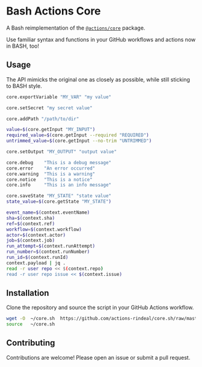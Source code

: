 # Bash Actions Core

A Bash reimplementation of the [`@actions/core`](https://www.npmjs.com/package/@actions/core) package.

Use familiar syntax and functions in your GitHub workflows and actions now in BASH, too!

## Usage

The API mimicks the original one as closely as possible, while still sticking to BASH style.

```bash
core.exportVariable "MY_VAR" "my value"

core.setSecret "my secret value"

core.addPath "/path/to/dir"

value=$(core.getInput "MY_INPUT")
required_value=$(core.getInput --required "REQUIRED")
untrimmed_value=$(core.getInput --no-trim "UNTRIMMED")

core.setOutput "MY_OUTPUT" "output value"

core.debug    "This is a debug message"
core.error    "An error occurred"
core.warning  "This is a warning"
core.notice   "This is a notice"
core.info     "This is an info message"

core.saveState "MY_STATE" "state value"
state_value=$(core.getState "MY_STATE")

event_name=$(context.eventName)
sha=$(context.sha)
ref=$(context.ref)
workflow=$(context.workflow)
actor=$(context.actor)
job=$(context.job)
run_attempt=$(context.runAttempt)
run_number=$(context.runNumber)
run_id=$(context.runId)
context.payload | jq .
read -r user repo << $(context.repo)
read -r user repo issue << $(context.issue)
```

## Installation

Clone the repository and source the script in your GitHub Actions workflow.

```bash
wget -O  ~/core.sh  https://github.com/actions-rindeal/core.sh/raw/master/core.sh
source   ~/core.sh
```

## Contributing

Contributions are welcome! Please open an issue or submit a pull request.
